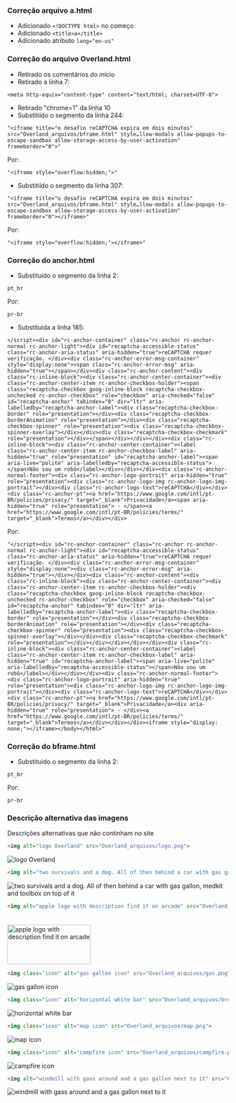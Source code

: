 ### Correção arquivo a.html
* Adicionado `<!DOCTYPE html>` no começo
* Adicionado `<title>a</title>`
* Adicionado atributo `lang="en-us"`

### Correção do arquivo Overland.html
* Retirado os comentários do início
* Retirado a linha 7: 
~~~
<meta http-equiv="content-type" content="text/html; charset=UTF-8">
~~~
* Retirado "chrome=1" da linha 10
* Substitiído o segmento da linha 244: 
~~~
"<iframe title="o desafio reCAPTCHA expira em dois minutos" src="Overland_arquivos/bframe.html" style…llow-modals allow-popups-to-escape-sandbox allow-storage-access-by-user-activation" frameborder="0">"
~~~
Por:
~~~
"<iframe style="overflow:hidden;">"
~~~
* Substitiído o segmento da linha 307: 
~~~
"<iframe title="o desafio reCAPTCHA expira em dois minutos" src="Overland_arquivos/bframe.html" style…llow-modals allow-popups-to-escape-sandbox allow-storage-access-by-user-activation" frameborder="0"></iframe>"
~~~
Por:
~~~
"<iframe style="overflow:hidden;"></iframe>"
~~~

### Correção do anchor.html
* Substituído o segmento da linha 2:
~~~
pt_br
~~~
Por:
~~~
pr-br
~~~
* Substituída a linha 185:
~~~
</script><div id="rc-anchor-container" class="rc-anchor rc-anchor-normal rc-anchor-light"><div id="recaptcha-accessible-status" class="rc-anchor-aria-status" aria-hidden="true">reCAPTCHA requer verificação. </div><div class="rc-anchor-error-msg-container" style="display:none"><span class="rc-anchor-error-msg" aria-hidden="true"></span></div><div class="rc-anchor-content"><div class="rc-inline-block"><div class="rc-anchor-center-container"><div class="rc-anchor-center-item rc-anchor-checkbox-holder"><span class="recaptcha-checkbox goog-inline-block recaptcha-checkbox-unchecked rc-anchor-checkbox" role="checkbox" aria-checked="false" id="recaptcha-anchor" tabindex="0" dir="ltr" aria-labelledby="recaptcha-anchor-label"><div class="recaptcha-checkbox-border" role="presentation"></div><div class="recaptcha-checkbox-borderAnimation" role="presentation"></div><div class="recaptcha-checkbox-spinner" role="presentation"><div class="recaptcha-checkbox-spinner-overlay"></div></div><div class="recaptcha-checkbox-checkmark" role="presentation"></div></span></div></div></div><div class="rc-inline-block"><div class="rc-anchor-center-container"><label class="rc-anchor-center-item rc-anchor-checkbox-label" aria-hidden="true" role="presentation" id="recaptcha-anchor-label"><span aria-live="polite" aria-labelledby="recaptcha-accessible-status"></span>Não sou um robô</label></div></div></div><div class="rc-anchor-normal-footer"><div class="rc-anchor-logo-portrait" aria-hidden="true" role="presentation"><div class="rc-anchor-logo-img rc-anchor-logo-img-portrait"></div><div class="rc-anchor-logo-text">reCAPTCHA</div></div><div class="rc-anchor-pt"><a href="https://www.google.com/intl/pt-BR/policies/privacy/" target="_blank">Privacidade</a><span aria-hidden="true" role="presentation"> - </span><a href="https://www.google.com/intl/pt-BR/policies/terms/" target="_blank">Termos</a></div></div>
~~~
Por:
~~~
"</script><div id="rc-anchor-container" class="rc-anchor rc-anchor-normal rc-anchor-light"><div id="recaptcha-accessible-status" class="rc-anchor-aria-status" aria-hidden="true">reCAPTCHA requer verificação. </div><div class="rc-anchor-error-msg-container" style="display:none"><div class="rc-anchor-error-msg" aria-hidden="true"></div></div><div class="rc-anchor-content"><div class="rc-inline-block"><div class="rc-anchor-center-container"><div class="rc-anchor-center-item rc-anchor-checkbox-holder"><div class="recaptcha-checkbox goog-inline-block recaptcha-checkbox-unchecked rc-anchor-checkbox" role="checkbox" aria-checked="false" id="recaptcha-anchor" tabindex="0" dir="ltr" aria-labelledby="recaptcha-anchor-label"><div class="recaptcha-checkbox-border" role="presentation"></div><div class="recaptcha-checkbox-borderAnimation" role="presentation"></div><div class="recaptcha-checkbox-spinner" role="presentation"><div class="recaptcha-checkbox-spinner-overlay"></div></div><div class="recaptcha-checkbox-checkmark" role="presentation"></div></div></div></div></div><div class="rc-inline-block"><div class="rc-anchor-center-container"><label class="rc-anchor-center-item rc-anchor-checkbox-label" aria-hidden="true" id="recaptcha-anchor-label"><span aria-live="polite" aria-labelledby="recaptcha-accessible-status"></span>Não sou um robô</label></div></div></div><div class="rc-anchor-normal-footer"><div class="rc-anchor-logo-portrait" aria-hidden="true" role="presentation"><div class="rc-anchor-logo-img rc-anchor-logo-img-portrait"></div><div class="rc-anchor-logo-text">reCAPTCHA</div></div><div class="rc-anchor-pt"><a href="https://www.google.com/intl/pt-BR/policies/privacy/" target="_blank">Privacidade</a><div aria-hidden="true" role="presentation"> - </div><a href="https://www.google.com/intl/pt-BR/policies/terms/" target="_blank">Termos</a></div></div></div><iframe style="display: none;"></iframe></body></html>"
~~~

### Correção do bframe.html
* Substituído o segmento da linha 2:
~~~
pt_br
~~~
Por:
~~~
pr-br
~~~

### Descrição alternativa das imagens
Descrições alternativas que não continham no site

~~~html
<img alt="logo Overland" src="Overland_arquivos/logo.png">
~~~
<img alt="logo Overland" src="Overland_arquivos/logo.png">

~~~html
<img alt="two survivals and a dog. All of then behind a car with gas gallon, medkit and toolbox on top of it" src="Overland_arquivos/group2.png">
~~~

<img alt="two survivals and a dog. All of then behind a car with gas gallon, medkit and toolbox on top of it" src="Overland_arquivos/group2.png">

~~~html
<img alt="apple logo with description find it on arcade" src="Overland_arquivos/Apple_Arcade_Badge_US.svg" style="margin-top: 20px; width: 190px; height: 90px;">
~~~

<img alt="apple logo with description find it on arcade" src="Overland_arquivos/Apple_Arcade_Badge_US.svg" style="margin-top: 20px; width: 190px; height: 90px;">

~~~html
<img class="icon" alt="gas gallon icon" src="Overland_arquivos/gas.png">
~~~
<img class="icon" alt="gas gallon icon" src="Overland_arquivos/gas.png">

~~~html
<img class="icon" alt="horizontal white bar" src="Overland_arquivos/break.png">
~~~
<img class="icon" alt="horizontal white bar" src="Overland_arquivos/break.png">

~~~html
<img class="icon" alt="map icon" src="Overland_arquivos/map.png">
~~~
<img class="icon" alt="map icon" src="Overland_arquivos/map.png">

~~~html
<img class="icon" alt="campfire icon" src="Overland_arquivos/campfire.png">
~~~
<img class="icon" alt="campfire icon" src="Overland_arquivos/campfire.png">

~~~html
<img alt="windmill with gass around and a gas gallon next to it" src="Overland_arquivos/windmill.png">
~~~
<img alt="windmill with gass around and a gas gallon next to it" src="Overland_arquivos/windmill.png">
